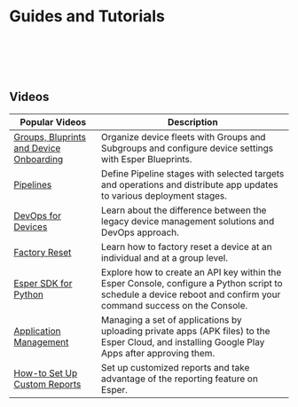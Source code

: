 # Guides and Tutorials


<div class="flex flex-wrap -mx-1">
    <LinkPanel 
        title="A Beginner's Guide to DevOps for Devices"
        icon="https://images.articulate.com/f:jpg,b:fff,s:cover,w:340/rise/courses/1IBRlUUhuhvn2WIXcLc4kvj_7OVs--AX/wRa7CTkDEhJq_lIt.jpg"
        subtitle="Learn how to start and mature in your DevOps for Devices journey."
        link="https://bit.ly/3jDnHxe" 
        footer="5 lessons · Apr 1, 2022"
      />
      <LinkPanel 
        title="Esper Features for Fleet Management at Scale"
        icon="https://images.articulate.com/f:jpg,b:fff,s:cover,w:340/rise/courses/1IBRlUUhuhvn2WIXcLc4kvj_7OVs--AX/wRa7CTkDEhJq_lIt.jpg"
        subtitle="Explore Groups & Blueprints, Pipelines and Esper Software Deployment."
        link="https://bit.ly/3M801xv" 
        footer="6 lessons · Apr 12, 2022"
      />
</div>

</br>
</br>
</br>
</br>

## Videos

| Popular Videos                          | Description                                                                                                                                                       |
|-----------------------------------------|-------------------------------------------------------------------------------------------------------------------------------------------------------------------|
| [Groups, Bluprints and Device Onboarding](https://www.youtube.com/watch?v=QSFc5Fjf_w4%5C) | Organize device fleets with Groups and Subgroups and configure device settings with Esper Blueprints.                                                             |
| [Pipelines](https://www.youtube.com/watch?v=-Hcel8Q3FmE&t)                               | Define Pipeline stages with selected targets and operations and distribute app updates to various deployment stages.                                              |
| [DevOps for Devices](https://www.youtube.com/watch?v=oEhvW8WxUl4)                      | Learn about the difference between the legacy device management solutions and DevOps approach.                                                                    |
| [Factory Reset](https://www.youtube.com/watch?v=riw9Y0TzAA8)                           | Learn how to factory reset a device at an individual and at a group level.                                                                                        |
| [Esper SDK for Python](https://www.youtube.com/watch?v=AKT8t5Hv_P8)                    | Explore how to create an API key within the Esper Console, configure a Python script to schedule a device reboot and confirm your command success on the Console. |
| [Application Management](https://www.youtube.com/watch?v=UoIOdSNdLpQ&t=38s)                  | Managing a set of applications by uploading private apps (APK files) to the Esper Cloud, and installing Google Play Apps after approving them.                    |
| [How-to Set Up Custom Reports](https://www.youtube.com/watch?v=26nkgpS4Fns)            | Set up customized reports and take advantage of the reporting feature on Esper.                                                                                   |
